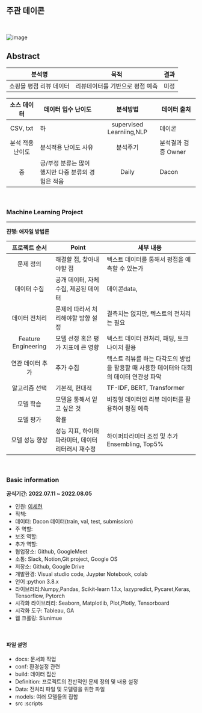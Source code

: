 ## 주관 데이콘 

<br>


![image](https://user-images.githubusercontent.com/86671456/179655651-e010c2d9-b55d-4457-8a04-be74dfa71e4c.png)


## Abstract

| 분석명 |목적|결과|
|:-----:|----------|-----|
|쇼핑몰 평점 리뷰 데이터| 리뷰데이터를 기반으로 평점 예측|미정|

|  소스 데이터 |     데이터 입수 난이도    |      분석방법     |데이터 출처|
|:------------------:| -----|:---------------:|-----------|
|CSV, txt|하 |supervised Learniing,NLP    |데이콘|
|  분석 적용 난이도  |     분석적용 난이도 사유    |      분석주기     | 분석결과 검증 Owner|
|중| 긍/부정 분류는 많이 했지만 다중 분류의 경험은 적음|Daily|Dacon |



<br>

### Machine Learning Project 

---
**진행: 애자일 방법론**

|  프로젝트 순서 |     Point    | 세부 내용 |  
|:------------------:| -----|------|
|문제 정의|해결할 점, 찾아내야할 점 |텍스트 데이터를 통해서 평점을 예측할 수 있는가|
|데이터 수집|공개 데이터, 자체 수집, 제공된 데이터 |데이콘data, |   
|데이터 전처리|문제에 따라서 처리해야할 방향 설정 |결측치는 없지만, 텍스트의 전처리는 필요|
|Feature Engineering|모델 선정 혹은 평가 지표에 큰 영향|텍스트 데이터 전처리, 패딩, 토크나이저 활용|
|연관 데이터 추가|추가 수집 |텍스트 리뷰를 하는 다각도의 방법을 활용할 때 사용한 데이터와 대회의 데이터 연관성 파악 |
|알고리즘 선택| 기본적, 현대적|TF-IDF, BERT, Transformer|   
|모델 학습|모델을 통해서 얻고 싶은 것 |비정형 데이터인 리뷰 데이터를 활용하여 평점 예측|
|모델 평가|확률 | 
|모델 성능 향상|성능 지표, 하이퍼파라미터, 데이터 리터러시 재수정 |하이퍼파라미터 조정 및 추가 Ensembling, Top5%   |

<br>

### Basic information

**공식기간: 2022.07.11 ~ 2022.08.05**


- 인원: [이세현](https://github.com/qsdcfd)
- 직책: 
- 데이터: Dacon 데이터(train, val, test, submission)
- 주 역할:
- 보조 역할: 
- 추가 역할:
- 협업장소: Github, GoogleMeet
- 소통: Slack, Notion,Git project, Google OS
- 저장소: Github, Google Drive
- 개발환경: Visual studio code, Juypter Notebook, colab
- 언어 :python 3.8.x
- 라이브러리:Numpy,Pandas, Scikit-learn 1.1.x, lazypredict, Pycaret,Keras, Tensorflow, Pytorch
- 시각화 라이브러리: Seaborn, Matplotlib, Plot,Plotly, Tensorboard
- 시각화 도구: Tableau, GA
- 웹 크롤링: Slunimue

<br>

#### 파일 설명


- docs: 문서화 작업
- conf: 환경설정 관련
- build: 데이터 집산
- Definition: 프로젝트의 전반적인 문제 정의 및 내용 설정
- Data: 전처리 파일 및 모델링을 위한 파일
- models: 여러 모델들의 집합
- src :scripts

